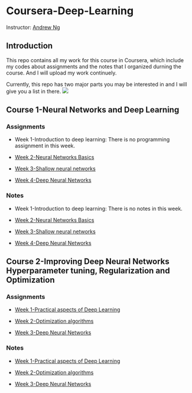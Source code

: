 # Coursera-Deep-Learning

Instructor: [Andrew Ng](http://www.andrewng.org/)

## Introduction

This repo contains all my work for this course in Coursera, which include my codes about assignments and the notes that I organized durning the course. And I will upload my work continuely.

Currently, this repo has two major parts you may be interested in and I will give you a list in there.
![](http://res.cloudinary.com/dyy3xzfqh/image/upload/v1509963992/QQ%E6%88%AA%E5%9B%BE20171106182541_suww8n.png)

## Course 1-Neural Networks and Deep Learning

### Assignments

- Week 1-Introduction to deep learning: There is no programming assignment in this week.

- [Week 2-Neural Networks Basics](https://github.com/huuuuusy/Coursera-Deep-Learning/tree/master/Course%201-Neural%20Networks%20and%20Deep%20Learning/Assignment/Week%202)

- [Week 3-Shallow neural networks](https://github.com/huuuuusy/Coursera-Deep-Learning/tree/master/Course%201-Neural%20Networks%20and%20Deep%20Learning/Assignment/Week%203)

- [Week 4-Deep Neural Networks](https://github.com/huuuuusy/Coursera-Deep-Learning/tree/master/Course%201-Neural%20Networks%20and%20Deep%20Learning/Assignment/Week%204)

### Notes

- Week 1-Introduction to deep learning: There is no notes in this week.

- [Week 2-Neural Networks Basics](https://github.com/huuuuusy/Coursera-Deep-Learning/tree/master/Course%201-Neural%20Networks%20and%20Deep%20Learning/Note/week%202)

- [Week 3-Shallow neural networks](https://github.com/huuuuusy/Coursera-Deep-Learning/tree/master/Course%201-Neural%20Networks%20and%20Deep%20Learning/Note/week%203)

- [Week 4-Deep Neural Networks](https://github.com/huuuuusy/Coursera-Deep-Learning/tree/master/Course%201-Neural%20Networks%20and%20Deep%20Learning/Assignment/Week%204)

## Course 2-Improving Deep Neural Networks Hyperparameter tuning, Regularization and Optimization

### Assignments

- [Week 1-Practical aspects of Deep Learning](https://github.com/huuuuusy/Coursera-Deep-Learning/tree/master/Course%202-Improving%20Deep%20Neural%20Networks%20Hyperparameter%20tuning%2C%20Regularization%20and%20Optimization/Assignment/Week%201)

- [Week 2-Optimization algorithms](https://github.com/huuuuusy/Coursera-Deep-Learning/tree/master/Course%202-Improving%20Deep%20Neural%20Networks%20Hyperparameter%20tuning%2C%20Regularization%20and%20Optimization/Assignment/Week%202)

- [Week 3-Deep Neural Networks](https://github.com/huuuuusy/Coursera-Deep-Learning/tree/master/Course%202-Improving%20Deep%20Neural%20Networks%20Hyperparameter%20tuning%2C%20Regularization%20and%20Optimization/Assignment/Week%203)

### Notes

- [Week 1-Practical aspects of Deep Learning](https://github.com/huuuuusy/Coursera-Deep-Learning/tree/master/Course%202-Improving%20Deep%20Neural%20Networks%20Hyperparameter%20tuning%2C%20Regularization%20and%20Optimization/Note/week%201)

- [Week 2-Optimization algorithms](https://github.com/huuuuusy/Coursera-Deep-Learning/tree/master/Course%202-Improving%20Deep%20Neural%20Networks%20Hyperparameter%20tuning%2C%20Regularization%20and%20Optimization/Note/week%202)

- [Week 3-Deep Neural Networks](https://github.com/huuuuusy/Coursera-Deep-Learning/tree/master/Course%202-Improving%20Deep%20Neural%20Networks%20Hyperparameter%20tuning%2C%20Regularization%20and%20Optimization/Note/week%203)
